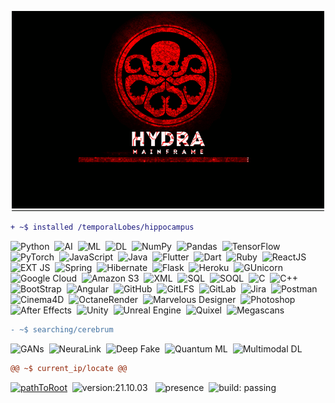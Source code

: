 <p align="center">
  <img src="https://github.com/inamesmerisingway/inamesmerisingway/blob/main/bb2ef8341f59a964cf7c8793ff3dbf06.gif"/>
</p>

```diff
+ ~$ installed /temporalLobes/hippocampus 
```
![Python](https://img.shields.io/badge/-Python-1c1c1c?style=plastic&logo=python&logoColor=ff0000&logoWidth=10)&nbsp;
![AI](https://img.shields.io/badge/AI-Artificial_Intelligence-1c1c1c?style=plastic&logo=artificialintelligence&logoColor=ff0000&labelColor=1c1c1c)&nbsp;
![ML](https://img.shields.io/badge/ML-Machine_Learning-1c1c1c?style=plastic&logo=machinelearning&logoColor=ff0000&labelColor=1c1c1c)&nbsp;
![DL](https://img.shields.io/badge/DL-Deep_Learning-1c1c1c?style=plastic&logo=deeplearning&logoColor=ff0000&labelColor=1c1c1c)&nbsp;
![NumPy](https://img.shields.io/badge/-NumPy-1c1c1c?style=plastic&logo=numpy&logoColor=ff0000&logoWidth=10)&nbsp;
![Pandas](https://img.shields.io/badge/-Pandas-1c1c1c?style=plastic&logo=pandas&logoColor=ff0000&logoWidth=10)&nbsp;
![TensorFlow](https://img.shields.io/badge/-TensorFlow-1c1c1c?style=plastic&logo=tensorflow&logoColor=ff0000&logoWidth=10)&nbsp;
![PyTorch](https://img.shields.io/badge/-PyTorch-1c1c1c?style=plastic&logo=pytorch&logoColor=ff0000&logoWidth=10)&nbsp;
![JavaScript](https://img.shields.io/badge/-JavaScript-1c1c1c?style=plastic&logo=javascript&logoColor=ff0000&logoWidth=10)&nbsp;
![Java](https://img.shields.io/badge/-Java-1c1c1c?style=plastic&logo=java&logoColor=ff0000&logoWidth=10)&nbsp;
![Flutter](https://img.shields.io/badge/-Flutter-1c1c1c?style=plastic&logo=flutter&logoColor=ff0000&logoWidth=10)&nbsp;
![Dart](https://img.shields.io/badge/-Dart-1c1c1c?style=plastic&logo=dart&logoColor=ff0000&logoWidth=10)&nbsp;
![Ruby](https://img.shields.io/badge/-Ruby-1c1c1c?style=plastic&logo=ruby&logoColor=ff0000&logoWidth=10)&nbsp;
![ReactJS](https://img.shields.io/badge/-ReactJS-1c1c1c?style=plastic&logo=react&logoColor=ff0000&logoWidth=10)&nbsp;
![EXT JS](https://img.shields.io/badge/-EXT_JS-1c1c1c?style=plastic&logo=extjs&logoColor=ff0000&logoWidth=10)&nbsp;
![Spring](https://img.shields.io/badge/-Spring-1c1c1c?style=plastic&logo=spring&logoColor=ff0000&logoWidth=10)&nbsp;
![Hibernate](https://img.shields.io/badge/-Hibernate-1c1c1c?style=plastic&logo=hibernate&logoColor=ff0000&logoWidth=10)&nbsp;
![Flask](https://img.shields.io/badge/-Flask-1c1c1c?style=plastic&logo=flask&logoColor=ff0000&logoWidth=10)&nbsp;
![Heroku](https://img.shields.io/badge/-Heroku-1c1c1c?style=plastic&logo=heroku&logoColor=ff0000&logoWidth=10)&nbsp;
![GUnicorn](https://img.shields.io/badge/-GUnicorn-1c1c1c?style=plastic&logo=gunicorn&logoColor=ff0000&logoWidth=10)&nbsp;
![Google Cloud](https://img.shields.io/badge/-Google_Cloud-1c1c1c?style=plastic&logo=google-cloud&logoColor=ff0000&logoWidth=10)&nbsp;
![Amazon S3](https://img.shields.io/badge/-Amazon_S3-1c1c1c?style=plastic&logo=amazon&logoColor=ff0000&logoWidth=10)&nbsp;
![XML](https://img.shields.io/badge/-XML-1c1c1c?style=plastic&logo=xaml&logoColor=ff0000&logoWidth=10)&nbsp;
![SQL](https://img.shields.io/badge/-SQL-1c1c1c?style=plastic&logo=mysql&logoColor=ff0000&logoWidth=10)&nbsp;
![SOQL](https://img.shields.io/badge/-SQOL-1c1c1c?style=plastic&logo=salesforce&logoColor=ff0000&logoWidth=10)&nbsp;
![C](https://img.shields.io/badge/-C-1c1c1c?style=plastic&logo=c&logoColor=ff0000&logoWidth=10)&nbsp;
![C++](https://img.shields.io/badge/-C++-1c1c1c?style=plastic&logo=c%2B%2B&logoColor=ff0000&logoWidth=10)&nbsp;
![BootStrap](https://img.shields.io/badge/-BootStrap-1c1c1c?style=plastic&logo=bootstrap&logoColor=ff0000&logoWidth=10)&nbsp;
![Angular](https://img.shields.io/badge/-Angular-1c1c1c?style=plastic&logo=angular&logoColor=ff0000&logoWidth=10)&nbsp;
![GitHub](https://img.shields.io/badge/-GitHub-1c1c1c?style=plastic&logo=git&logoColor=ff0000&logoWidth=10)&nbsp;
![GitLFS](https://img.shields.io/badge/-GitLFS-1c1c1c?style=plastic&logo=gitlfs&logoColor=ff0000&logoWidth=10)&nbsp;
![GitLab](https://img.shields.io/badge/-GitLab-1c1c1c?style=plastic&logo=gitlab&logoColor=ff0000&logoWidth=10)&nbsp;
![Jira](https://img.shields.io/badge/-Jira-1c1c1c?style=plastic&logo=jira&logoColor=ff0000&logoWidth=10)&nbsp;
![Postman](https://img.shields.io/badge/-Postman-1c1c1c?style=plastic&logo=postman&logoColor=ff0000&logoWidth=10)&nbsp;
![Cinema4D](https://img.shields.io/badge/-Cinema4D-1c1c1c?style=plastic&logo=cinema4d&logoColor=ff0000&logoWidth=10)&nbsp;
![OctaneRender](https://img.shields.io/badge/-OctaneRender-1c1c1c?style=plastic&logo=octane&logoColor=ff0000&logoWidth=10)&nbsp;
![Marvelous Designer](https://img.shields.io/badge/-Marvelous_Designer-1c1c1c?style=plastic&logo=marvelousdesigner&logoColor=ff0000&logoWidth=10)&nbsp;
![Photoshop](https://img.shields.io/badge/-Photoshop-1c1c1c?style=plastic&logo=adobephotoshop&logoColor=ff0000&logoWidth=10)&nbsp;
![After Effects](https://img.shields.io/badge/-After_Effects-1c1c1c?style=plastic&logo=Adobe%20After%20Effects&logoColor=ff0000&logoWidth=10)&nbsp;
![Unity](https://img.shields.io/badge/-Unity-1c1c1c?style=plastic&logo=unity&logoColor=ff0000&logoWidth=10)&nbsp;
![Unreal Engine](https://img.shields.io/badge/-After_Effects-1c1c1c?style=plastic&logo=unrealengine&logoColor=ff0000&logoWidth=10)&nbsp;
![Quixel](https://img.shields.io/badge/-Quixel-1c1c1c?style=plastic&logo=quixel&logoColor=ff0000&labelColor=1c1c1c)&nbsp;
![Megascans](https://img.shields.io/badge/-Megascans-1c1c1c?style=plastic&logo=megascans&logoColor=ff0000&labelColor=1c1c1c)&nbsp;

```diff
- ~$ searching/cerebrum
```
![GANs](https://img.shields.io/badge/-GANs-1c1c1c?style=plastic&logo=gan&logoColor=ff0000&logoWidth=10)&nbsp;
![NeuraLink](https://img.shields.io/badge/-NeuraLink-1c1c1c?style=plastic&logo=neuralink&logoColor=ff0000&logoWidth=10)&nbsp;
![Deep Fake](https://img.shields.io/badge/-Deep_Fake-1c1c1c?style=plastic&logo=deepfake&logoColor=ff0000&logoWidth=10)&nbsp;
![Quantum ML](https://img.shields.io/badge/-Quantum_ML-1c1c1c?style=plastic&logo=quantum&logoColor=ff0000&logoWidth=10)&nbsp;
![Multimodal DL](https://img.shields.io/badge/-Multimodal_Deep_Learning-1c1c1c?style=plastic&logo=ai&logoColor=ff0000&logoWidth=10)&nbsp;

```diff
@@ ~$ current_ip/locate @@
```
<a href="mailto:inamesmerisingway@gmail.com"><img alt="pathToRoot" src="https://img.shields.io/badge/pathToRoot-1c1c1c?style=plastic&logo=gmail&logoColor=ff0000" /></a>&nbsp;
![version:21.10.03](https://img.shields.io/badge/version-21.10.03-1c1c1c?labelColor=ff0000) &nbsp;
![presence](https://komarev.com/ghpvc/?username=inamesmerisingway&style=plastic&color=ff0000&label=presence)&nbsp;
![build: passing](https://img.shields.io/badge/build-passing-1c1c1c?style=plastic&labelColor=ff0000)

<!---
inamesmerisingway/inamesmerisingway is a ✨ special ✨ repository because its `README.md` (this file) appears on your GitHub profile.
You can click the Preview link to take a look at your changes.
--->
